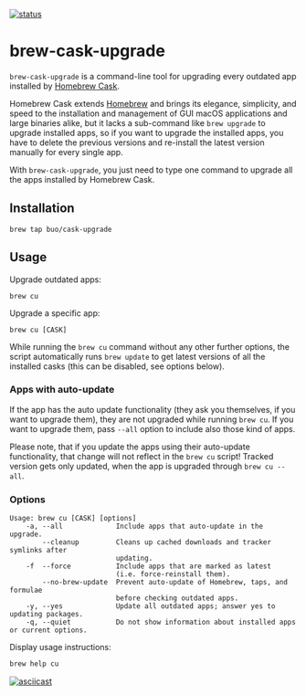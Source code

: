 [![status](https://travis-ci.org/buo/homebrew-cask-upgrade.svg?branch=master)](https://travis-ci.org/buo/homebrew-cask-upgrade)

# brew-cask-upgrade

`brew-cask-upgrade` is a command-line tool for upgrading every outdated app
installed by [Homebrew Cask](https://caskroom.github.io).

Homebrew Cask extends [Homebrew](http://brew.sh) and brings its elegance, simplicity, and speed to the installation and management of GUI macOS applications and large binaries alike, but it
lacks a sub-command like `brew upgrade` to upgrade installed apps, so if you want to upgrade the installed apps, you have to delete the previous versions and re-install the latest version manually for every single app.

With `brew-cask-upgrade`, you just need to type one command to upgrade all the apps installed by Homebrew Cask.

## Installation

```
brew tap buo/cask-upgrade
```

## Usage

Upgrade outdated apps:

```
brew cu
```

Upgrade a specific app:

```
brew cu [CASK]
```

While running the `brew cu` command without any other further options, the script automatically runs `brew update` to get
latest versions of all the installed casks (this can be disabled, see options below).

### Apps with auto-update

If the app has the auto update functionality (they ask you themselves, if you want to upgrade them), they are not
upgraded while running `brew cu`. If you want to upgrade them, pass `--all` option to include also those kind of apps.

Please note, that if you update the apps using their auto-update functionality, that change will not reflect in the
`brew cu` script! Tracked version gets only updated, when the app is upgraded through `brew cu --all`.

### Options

```
Usage: brew cu [CASK] [options]
    -a, --all             Include apps that auto-update in the upgrade.
        --cleanup         Cleans up cached downloads and tracker symlinks after
                          updating.
    -f  --force           Include apps that are marked as latest
                          (i.e. force-reinstall them).
        --no-brew-update  Prevent auto-update of Homebrew, taps, and formulae
                          before checking outdated apps.
    -y, --yes             Update all outdated apps; answer yes to updating packages.
    -q, --quiet           Do not show information about installed apps or current options.
```

Display usage instructions:
```sh
brew help cu
```

[![asciicast](https://asciinema.org/a/DlXUmiFFVnDhIDe2tCGo3ecLW.png)](https://asciinema.org/a/DlXUmiFFVnDhIDe2tCGo3ecLW)
